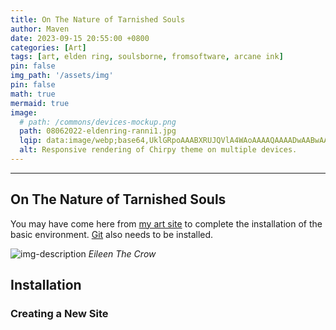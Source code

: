 ```yaml
---
title: On The Nature of Tarnished Souls
author: Maven
date: 2023-09-15 20:55:00 +0800
categories: [Art]
tags: [art, elden ring, soulsborne, fromsoftware, arcane ink]
pin: false
img_path: '/assets/img'
pin: false
math: true
mermaid: true
image:
  # path: /commons/devices-mockup.png
  path: 08062022-eldenring-ranni1.jpg
  lqip: data:image/webp;base64,UklGRpoAAABXRUJQVlA4WAoAAAAQAAAADwAABwAAQUxQSDIAAAARL0AmbZurmr57yyIiqE8oiG0bejIYEQTgqiDA9vqnsUSI6H+oAERp2HZ65qP/VIAWAFZQOCBCAAAA8AEAnQEqEAAIAAVAfCWkAALp8sF8rgRgAP7o9FDvMCkMde9PK7euH5M1m6VWoDXf2FkP3BqV0ZYbO6NA/VFIAAAA
  alt: Responsive rendering of Chirpy theme on multiple devices.
---
```


---

## On The Nature of Tarnished Souls

You may have come here from [my art site](https://technomancer-01.com/works/elden-ring) to complete the installation of the basic environment. [Git](https://git-scm.com/) also needs to be installed.

![img-description](banner-crow.jpg)
_Eileen The Crow_

## Installation

### Creating a New Site
